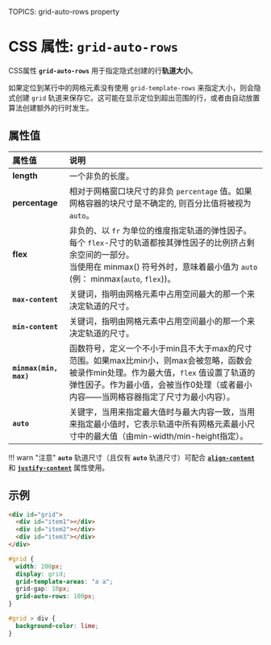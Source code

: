 TOPICS: grid-auto-rows property

# CSS 属性: `grid-auto-rows`

CSS属性 **`grid-auto-rows`** 用于指定隐式创建的行**轨道大小**。

如果定位到某行中的网格元素没有使用 `grid-template-rows` 来指定大小，则会隐式创建 `grid` 轨道来保存它。这可能在显示定位到超出范围的行，或者由自动放置算法创建额外的行时发生。

## 属性值

| 属性值 | 说明 |
| :--- | :--- |
| **length** | 一个非负的长度。|
| **percentage** | 相对于网格窗口块尺寸的非负 `percentage` 值。如果网格容器的块尺寸是不确定的, 则百分比值将被视为 `auto`。|
| **flex** | 非负的、以 `fr` 为单位的维度指定轨道的弹性因子。每个 `flex`-尺寸的轨道都按其弹性因子的比例挤占剩余空间的一部分。<br>当使用在 minmax() 符号外时，意味着最小值为 `auto` (例： minmax(`auto`, `flex`))。|
| **`max-content`** | 关键词，指明由网格元素中占用空间最大的那一个来决定轨道的尺寸。|
| **`min-content`** | 关键词，指明由网格元素中占用空间最小的那一个来决定轨道的尺寸。|
| **`minmax(min, max)`** | 函数符号，定义一个不小于min且不大于max的尺寸范围。如果max比min小，则max会被忽略，函数会被录作min处理。作为最大值，`flex` 值设置了轨道的弹性因子。作为最小值，会被当作0处理（或者最小内容——当网格容器指定了尺寸为最小内容）。|
| **`auto`** | 关键字，当用来指定最大值时与最大内容一致，当用来指定最小值时，它表示轨道中所有网格元素最小尺寸中的最大值（由min-width/min-height指定）。

!!! warn "注意"
    **`auto`** 轨道尺寸（且仅有 **`auto`** 轨道尺寸）可配合 [**`align-content`**](/zh-hans/webfrontend/align-content)
    和 [**`justify-content`**](/zh-hans/webfrontend/justify-content) 属性使用。

## 示例

```html
<div id="grid">
  <div id="item1"></div>
  <div id="item2"></div>
  <div id="item3"></div>
</div>
```

```css
#grid {
  width: 200px;
  display: grid;
  grid-template-areas: "a a";
  grid-gap: 10px;
  grid-auto-rows: 100px;
}

#grid > div {
  background-color: lime;
}
```
